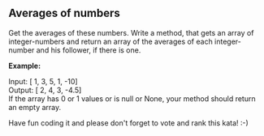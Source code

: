 ## Averages of numbers

Get the averages of these numbers. Write a method, that gets an array of integer-numbers and return an array of the averages of each integer-number and his follower, if there is one.

**Example:**

Input:  [ 1, 3, 5, 1, -10]  
Output:  [ 2, 4, 3, -4.5]  
If the array has 0 or 1 values or is null or None, your method should return an empty array.

Have fun coding it and please don't forget to vote and rank this kata! :-)
